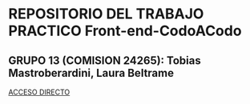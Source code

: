 # REPOSITORIO DEL TRABAJO PRACTICO Front-end-CodoACodo

## GRUPO 13 (COMISION 24265): Tobias Mastroberardini, Laura Beltrame

[ACCESO DIRECTO](https://tobiasmastroberardini.github.io/GRUPO-13-COMISION-24265-Viaje-a-Orlando/index.html#inicio)
